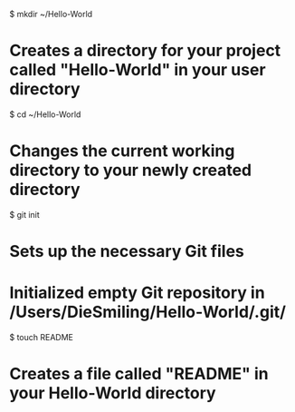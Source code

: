 $ mkdir ~/Hello-World
# Creates a directory for your project called "Hello-World" in your user directory

$ cd ~/Hello-World
# Changes the current working directory to your newly created directory

$ git init
# Sets up the necessary Git files
# Initialized empty Git repository in /Users/DieSmiling/Hello-World/.git/

$ touch README
# Creates a file called "README" in your Hello-World directory
